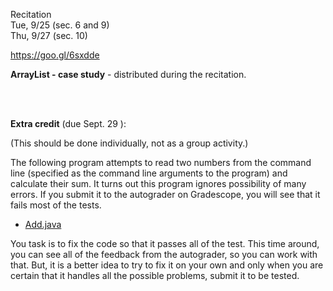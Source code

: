 
<div class="recitation">
<div class="column_date">
<p markdown="block">
Recitation  <br>
Tue, 9/25 (sec. 6 and 9)<br>
Thu, 9/27 (sec. 10)
</p>
</div>

<div class="column_recitation">
<p markdown="block">

https://goo.gl/6sxdde



__ArrayList<E> - case study__ - distributed during the recitation.

<!--
__ArrayList<E> - case study:__ [instructions](https://goo.gl/CjS9nR) ,
[worksheet](https://goo.gl/6sxdde)
-->



<br>

<br>

__Extra credit__ (due Sept. 29 ):

(This should be done individually, not as a group activity.)

The following program attempts to read two numbers from the command line
(specified as the command line arguments to the program) and calculate their sum.
It turns out this program ignores possibility of many errors. If you submit it
to the autograder on Gradescope, you will see that it fails most of the tests.

- [Add.java](hwk/Add.java)

You task is to fix the code so that it passes all of the test.
This time around, you can see all of the feedback from the autograder, so you can
work with that. But, it is a better idea to try to fix it on your own and only
when you are certain that it handles all the possible problems, submit it to be
tested.






</p>
</div>

</div>
